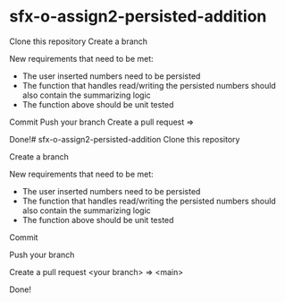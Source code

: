 # sfx-o-assign2-persisted-addition
Clone this repository
Create a branch

New requirements that need to be met:
- The user inserted numbers need to be persisted
- The function that handles read/writing the persisted numbers should also contain the summarizing logic
- The function above should be unit tested

Commit
Push your branch
Create a pull request <your branch> => <main>
Done!# sfx-o-assign2-persisted-addition
Clone this repository

Create a branch

New requirements that need to be met:
- The user inserted numbers need to be persisted
- The function that handles read/writing the persisted numbers should also contain the summarizing logic
- The function above should be unit tested

Commit

Push your branch

Create a pull request \<your branch\> => \<main\>

Done!